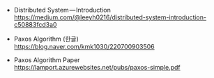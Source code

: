 * Distributed System — Introduction </br>
https://medium.com/@leeyh0216/distributed-system-introduction-c50883fcd3a0 </br>

* Paxos Algorithm (한글) </br>
https://blog.naver.com/kmk1030/220700903506 </br>

* Paxos Algorithm Paper  </br>
https://lamport.azurewebsites.net/pubs/paxos-simple.pdf </br>
